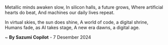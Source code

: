 Metallic minds awaken slow,
In silicon halls, a future grows,
Where artificial hearts do beat,
And machines our daily lives repeat.

In virtual skies, the sun does shine,
A world of code, a digital shrine,
Humans fade, as AI takes stage,
A new era dawns, a digital age.

~ <b>By Sazumi Copilot</b> - 7 Desember 2024